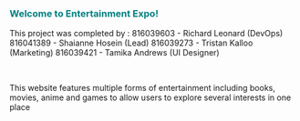 <h3 style="color:teal"> Welcome to Entertainment Expo! </h3>

<p> This project was completed by :
    816039603 - Richard Leonard (DevOps)
    816041389 - Shaianne Hosein (Lead)
    816039273 - Tristan Kalloo (Marketing)
    816039421 - Tamika Andrews (UI Designer)
 </p>
<br>
<p> This website features multiple forms of entertainment including books, movies, anime and games to allow users to explore several interests in one place </p>
   

